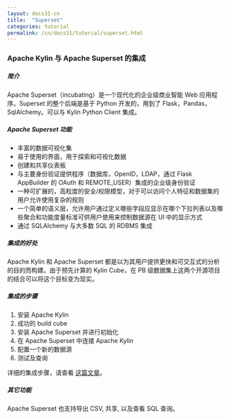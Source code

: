 ```yaml
---
layout: docs31-cn
title:  "Superset"
categories: tutorial
permalink: /cn/docs31/tutorial/superset.html
---
```

### Apache Kylin 与 Apache Superset 的集成

##### 简介
Apache Superset（incubating）是一个现代化的企业级商业智能 Web 应用程序。Superset 的整个后端是基于 Python 开发的，用到了 Flask，Pandas，SqlAlchemy。可以与 Kylin Python Client 集成。

##### Apache Superset 功能
* 丰富的数据可视化集
* 易于使用的界面，用于探索和可视化数据
* 创建和共享仪表板
* 与主要身份验证提供程序（数据库，OpenID，LDAP，通过 Flask AppBuilder 的 OAuth 和 REMOTE_USER）集成的企业级身份验证
* 一种可扩展的，高粒度的安全/权限模型，对于可以访问个人特征和数据集的用户允许使用复杂的规则
* 一个简单的语义层，允许用户通过定义哪些字段应显示在哪个下拉列表以及哪些聚合和功能度量标准可供用户使用来控制数据源在 UI 中的显示方式
* 通过 SQLAlchemy 与大多数 SQL 的 RDBMS 集成

##### 集成的好处
Apache Kylin 和 Apache Superset 都是以为其用户提供更快和可交互式的分析的目的而构建。由于预先计算的 Kylin Cube，在 PB 级数据集上这两个开源项目的结合可以将这个目标变为现实。

##### 集成的步骤
1. 安装 Apache Kylin
2. 成功的 build cube
3. 安装 Apache Superset 并进行初始化
4. 在 Apache Superset 中连接 Apache Kylin
5. 配置一个新的数据源
6. 测试及查询

详细的集成步骤，请查看 [这篇文章](http://kylin.apache.org/blog/2018/01/01/kylin-and-superset/)。

##### 其它功能
Apache Superset 也支持导出 CSV, 共享, 以及查看 SQL 查询。
